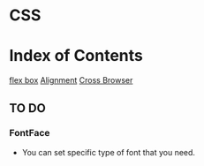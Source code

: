# CSS

# Index of Contents

[flex box](./contents/flex_box.md)
[Alignment](./contents/alignment.md)
[Cross Browser](./contents/cross_browser.md)




## TO DO
### FontFace
* You can set specific type of font that you need.
